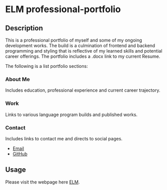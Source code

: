 # ELM professional-portfolio

## Description
This is a professional portfolio of myself and some of my ongoing development works. The build is a culmination of frontend and backend programming and styling that is reflective of my learned skills and potential career offerings. The portfolio includes a .docx link to my current Resume.

The following is a list portfolio sections:

### About Me

Includes education, professional experience and current career trajectory.

### Work

Links to various language program builds and published works.

### Contact

Includes links to contact me and directs to social pages.

- [Email](elorrainemitchell@gmail.com)
- [GitHub](https://github.com/ericaLorraineMitchell)

## Usage

Please visit the webpage here [ELM](https://ericalorrainemitchell.github.io/professional-portfolio).
